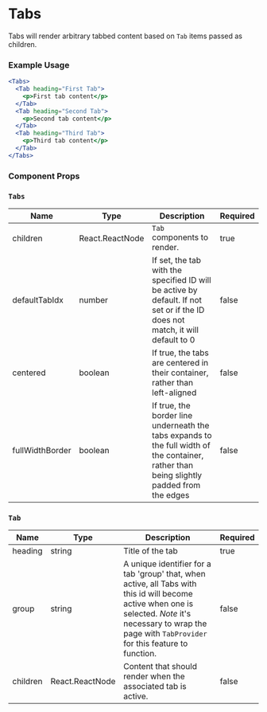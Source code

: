 # Tabs

Tabs will render arbitrary tabbed content based on `Tab` items passed as children.

### Example Usage

```jsx
<Tabs>
  <Tab heading="First Tab">
    <p>First tab content</p>
  </Tab>
  <Tab heading="Second Tab">
    <p>Second tab content</p>
  </Tab>
  <Tab heading="Third Tab">
    <p>Third tab content</p>
  </Tab>
</Tabs>
```

### Component Props

### `Tabs`

| Name            | Type            | Description                                                                                                                               | Required |
| --------------- | --------------- | ----------------------------------------------------------------------------------------------------------------------------------------- | -------- |
| children        | React.ReactNode | `Tab` components to render.                                                                                                               | true     |
| defaultTabIdx   | number          | If set, the tab with the specified ID will be active by default. If not set or if the ID does not match, it will default to 0             | false    |
| centered        | boolean         | If true, the tabs are centered in their container, rather than left-aligned                                                               | false    |
| fullWidthBorder | boolean         | If true, the border line underneath the tabs expands to the full width of the container, rather than being slightly padded from the edges | false    |

### `Tab`

| Name     | Type            | Description                                                                                                                                                                                                     | Required |
| -------- | --------------- | --------------------------------------------------------------------------------------------------------------------------------------------------------------------------------------------------------------- | -------- |
| heading  | string          | Title of the tab                                                                                                                                                                                                | true     |
| group    | string          | A unique identifier for a tab 'group' that, when active, all Tabs with this id will become active when one is selected. _Note_ it's necessary to wrap the page with `TabProvider` for this feature to function. | false    |
| children | React.ReactNode | Content that should render when the associated tab is active.                                                                                                                                                   | false    |
